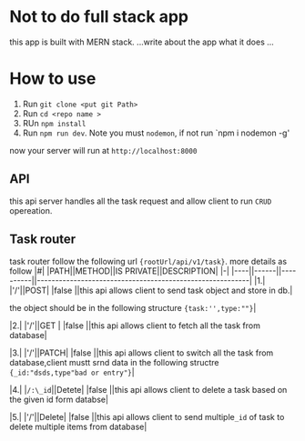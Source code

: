 # Not to do full stack app

this app is built with MERN stack.
...write about the app what it does ...

# How to use

1. Run `git clone <put git Path>`
2. Run `cd <repo name >`
3. RUn `npm install`
4. Run `npm run dev`. Note you must `nodemon`, if not run `npm i nodemon -g'

now your server will run at `http://localhost:8000`

## API

this api server handles all the task request and allow client to run `CRUD` opereation.

## Task router

task router follow the following url `{rootUrl/api/v1/task}`. more details as follow
|#| |PATH||METHOD||IS PRIVATE||DESCRIPTION|
|-| |----||------||----------||----------------------------------------------------------|
|1.| |'/'||POST| |false ||this api allows client to send task object and store in db.|

the object should be in the following structure `{task:'',type:""}`|

|2.| |'/'||GET | |false ||this api allows client to fetch all the task from database|

|3.| |'/'||PATCH| |false ||this api allows client to switch all the task from database,client mustt srnd data in the following structre `{_id:"dsds,type"bad or entry"}`|

|4.| |`/:\_id`||Detete| |false ||this api allows client to delete a task based on the given id form databse|

|5.| |'/'||Delete| |false ||this api allows client to send multiple`_id` of task to delete multiple items from database|
